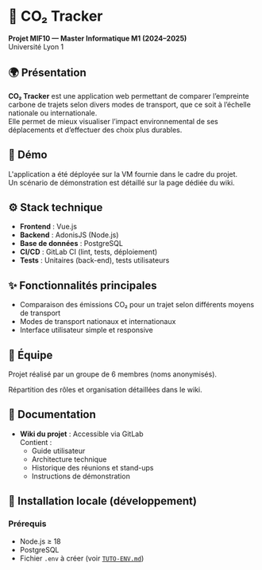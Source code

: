 # 🌱 CO₂ Tracker  
**Projet MIF10 — Master Informatique M1 (2024–2025)**  
Université Lyon 1

## 🌍 Présentation

**CO₂ Tracker** est une application web permettant de comparer l’empreinte carbone de trajets selon divers modes de transport, que ce soit à l’échelle nationale ou internationale.  
Elle permet de mieux visualiser l’impact environnemental de ses déplacements et d’effectuer des choix plus durables.

## 🚀 Démo

L'application a été déployée sur la VM fournie dans le cadre du projet.  
Un scénario de démonstration est détaillé sur la page dédiée du wiki.

## ⚙️ Stack technique

- **Frontend** : Vue.js  
- **Backend** : AdonisJS (Node.js)  
- **Base de données** : PostgreSQL  
- **CI/CD** : GitLab CI (lint, tests, déploiement)  
- **Tests** : Unitaires (back-end), tests utilisateurs

## ✨ Fonctionnalités principales

- Comparaison des émissions CO₂ pour un trajet selon différents moyens de transport
- Modes de transport nationaux et internationaux
- Interface utilisateur simple et responsive

## 👥 Équipe

Projet réalisé par un groupe de 6 membres (noms anonymisés).

Répartition des rôles et organisation détaillées dans le wiki.

## 📖 Documentation

- **Wiki du projet** : Accessible via GitLab  
  Contient :
  - Guide utilisateur
  - Architecture technique
  - Historique des réunions et stand-ups
  - Instructions de démonstration

## 📂 Installation locale (développement)

### Prérequis

- Node.js ≥ 18
- PostgreSQL
- Fichier `.env` à créer (voir [`TUTO-ENV.md`](./TUTO-ENV.md))
